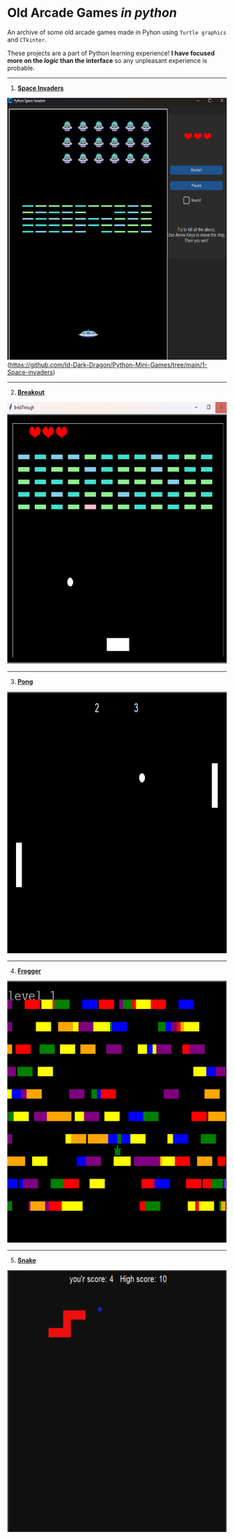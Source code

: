 # Old Arcade Games *in python*

An archive of some old arcade games made in Pyhon using `Turtle graphics` and `CTkinter`.

These projects are a part of Python learning experience! **I have focused more on the ***logic*** than the interface** so any unpleasant experience is probable.


---

1. [**Space Invaders**](https://github.com/Id-Dark-Dragon/Python-Mini-Games/tree/main/1-Space-invaders)

<img src="https://github.com/Id-Dark-Dragon/Python-Mini-Games/blob/main/1-Space-invaders/images-git/Screenshot%202023-11-13%20095027.png" width="600" height=600>(https://github.com/Id-Dark-Dragon/Python-Mini-Games/tree/main/1-Space-invaders)

---

2. [**Breakout**](https://github.com/Id-Dark-Dragon/Python-Mini-Games/tree/main/2-Breakout)
<img src="https://github.com/Id-Dark-Dragon/Python-Mini-Games/blob/main/2-Breakout/image-git/Screenshot%202023-11-13%20154958.png" width="600" height=600>

---

3. [**Pong**](https://github.com/Id-Dark-Dragon/Python-Mini-Games/tree/main/3-Pong)
<img src="https://github.com/Id-Dark-Dragon/Python-Mini-Games/blob/main/3-Pong/git-assets/Screenshot%202023-11-14%20021145.png" width="600" height=600>

---

4. [**Frogger**](https://github.com/Id-Dark-Dragon/Python-Mini-Games/tree/main/4-Frogger)
<img src="https://github.com/Id-Dark-Dragon/Python-Mini-Games/blob/main/4-Frogger/git-asset/Screenshot%202023-11-14%20013406.png" width="600" height=600>

---

5. [**Snake**](https://github.com/Id-Dark-Dragon/Python-Mini-Games/tree/main/5-Snake)
<img src="https://github.com/Id-Dark-Dragon/Python-Mini-Games/blob/main/5-Snake/git-asset/Screenshot%202023-11-14%20022027.png" width="600" height=600>
